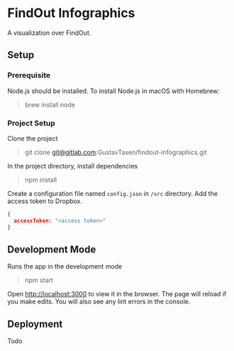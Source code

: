 # FindOut Infographics

A visualization over FindOut.

## Setup

### Prerequisite

Node.js should be installed. To install Node.js in macOS with Homebrew:
> brew install node

### Project Setup

Clone the project

> git clone git@gitlab.com:GustavTaxen/findout-infographics.git

In the project directory, install dependencies

> npm install

Create a configuration file named `config.json` in `/src` directory. Add the access token to Dropbox.

```JSON
{
  accessToken: "<access token>"
}
```

## Development Mode

Runs the app in the development mode

> npm start

Open [http://localhost:3000](http://localhost:3000) to view it in the browser. The page will reload if you make edits. You will also see any lint errors in the console.

## Deployment

Todo
